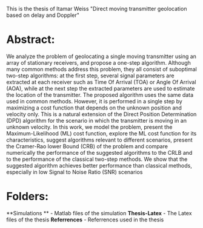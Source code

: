 This is the thesis of Itamar Weiss
"Direct moving transmitter geolocation based on delay and Doppler"

Abstract:
======
We analyze the problem of geolocating a single moving transmitter using an array of
stationary receivers, and propose a one-step algorithm. Although many common methods
address this problem, they all consist of suboptimal two-step algorithms: at the first
step, several signal parameters are extracted at each receiver such as Time Of Arrival
(TOA) or Angle Of Arrival (AOA), while at the next step the extracted parameters are
used to estimate the location of the transmitter. The proposed algorithm uses the same
data used in common methods. However, it is performed in a single step by maximizing
a cost function that depends on the unknown position and velocity only. This is a natural
extension of the Direct Position Determination (DPD) algorithm for the scenario
in which the transmitter is moving in an unknown velocity. In this work, we model
the problem, present the Maximum-Likelihood (ML) cost function, explore the ML cost
function for its characteristics, suggest algorithms relevant to different scenarios, present
the Cramer-Rao lower Bound (CRB) of the problem and compare numerically the performance
of the suggested algorithms to the CRLB and to the performance of the classical
two-step methods. We show that the suggested algorithm achieves better performance
than classical methods, especially in low Signal to Noise Ratio (SNR) scenarios

Folders:
=====
**Simulations **  - Matlab files of the simulation
**Thesis-Latex**  - The Latex files of the thesis
**Referrences**  - Referrences used in the thesis
 